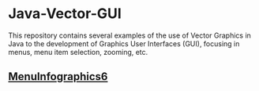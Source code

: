# Java-Vector-GUI
This repository contains several examples of the use of Vector Graphics in Java to the development of Graphics User Interfaces (GUI), focusing in menus, menu item selection, zooming, etc.

## [MenuInfographics6](https://github.com/nilostolte/Java-Vector-GUI/tree/main/MenuInfographics6#menuinfographics6)
